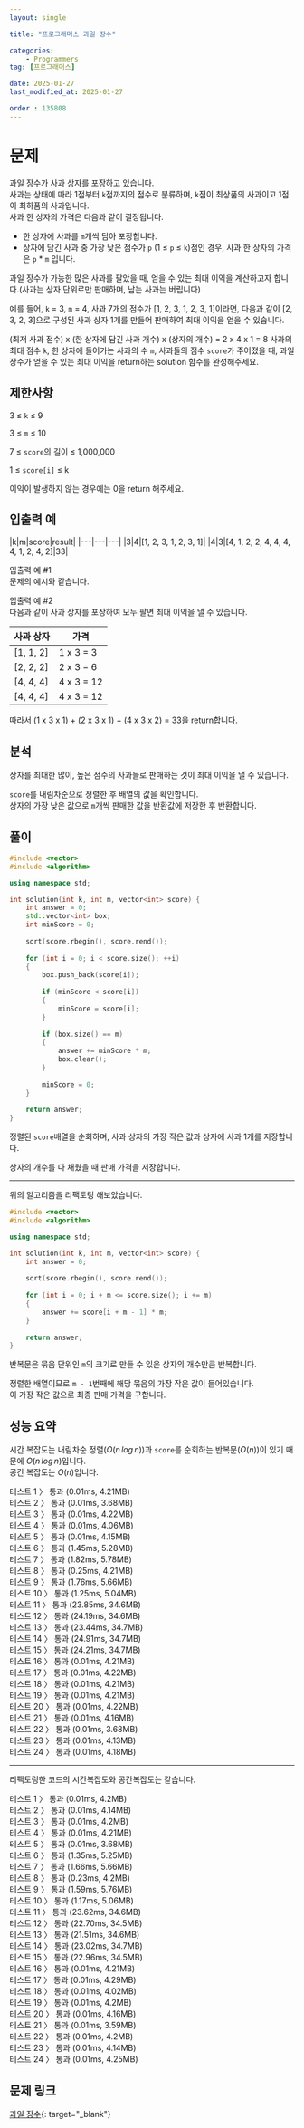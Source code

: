 ```yaml
---
layout: single

title: "프로그래머스 과일 장수"

categories:
    - Programmers
tag: [프로그래머스]

date: 2025-01-27
last_modified_at: 2025-01-27

order : 135808
---
```


# 문제

과일 장수가 사과 상자를 포장하고 있습니다.  
사과는 상태에 따라 1점부터 `k`점까지의 점수로 분류하며, `k`점이 최상품의 사과이고 1점이 최하품의 사과입니다.  
사과 한 상자의 가격은 다음과 같이 결정됩니다.

+ 한 상자에 사과를 `m`개씩 담아 포장합니다.
+ 상자에 담긴 사과 중 가장 낮은 점수가 `p` (1 ≤ `p` ≤ `k`)점인 경우, 사과 한 상자의 가격은 `p` * `m` 입니다.

과일 장수가 가능한 많은 사과를 팔았을 때, 얻을 수 있는 최대 이익을 계산하고자 합니다.(사과는 상자 단위로만 판매하며, 남는 사과는 버립니다)

예를 들어, `k` = 3, `m` = 4, 사과 7개의 점수가 [1, 2, 3, 1, 2, 3, 1]이라면, 다음과 같이 [2, 3, 2, 3]으로 구성된 사과 상자 1개를 만들어 판매하여 최대 이익을 얻을 수 있습니다.

(최저 사과 점수) x (한 상자에 담긴 사과 개수) x (상자의 개수) = 2 x 4 x 1 = 8
사과의 최대 점수 `k`, 한 상자에 들어가는 사과의 수 `m`, 사과들의 점수 `score`가 주어졌을 때, 과일 장수가 얻을 수 있는 최대 이익을 return하는 solution 함수를 완성해주세요.

## 제한사항

3 ≤ `k` ≤ 9

3 ≤ `m` ≤ 10

7 ≤ `score`의 길이 ≤ 1,000,000

1 ≤ `score[i]` ≤ k

이익이 발생하지 않는 경우에는 0을 return 해주세요.

## 입출력 예

|k|m|score|result|
|---|---|---|
|3|4|[1, 2, 3, 1, 2, 3, 1]|
|4|3|[4, 1, 2, 2, 4, 4, 4, 4, 1, 2, 4, 2]|33|

입출력 예 #1  
문제의 예시와 같습니다.

입출력 예 #2  
다음과 같이 사과 상자를 포장하여 모두 팔면 최대 이익을 낼 수 있습니다.

|사과 상자|가격|
|---|---|
|[1, 1, 2]|1 x 3 = 3|
|[2, 2, 2]|2 x 3 = 6|
|[4, 4, 4]|4 x 3 = 12|
|[4, 4, 4]|4 x 3 = 12|

따라서 (1 x 3 x 1) + (2 x 3 x 1) + (4 x 3 x 2) = 33을 return합니다.

## 분석

상자를 최대한 많이, 높은 점수의 사과들로 판매하는 것이 최대 이익을 낼 수 있습니다.

`score`를 내림차순으로 정렬한 후 배열의 값을 확인합니다.  
상자의 가장 낮은 값으로 `m`개씩 판매한 값을 반환값에 저장한 후 반환합니다.

## 풀이

```cpp
#include <vector>
#include <algorithm>

using namespace std;

int solution(int k, int m, vector<int> score) {
    int answer = 0;
    std::vector<int> box;
    int minScore = 0;
    
    sort(score.rbegin(), score.rend());
    
    for (int i = 0; i < score.size(); ++i)
    {
        box.push_back(score[i]);
        
        if (minScore < score[i])
        {
            minScore = score[i];
        }
        
        if (box.size() == m)
        {
            answer += minScore * m;
            box.clear();
        }
        
        minScore = 0;
    }
    
    return answer;
}
```

정렬된 `score`배열을 순회하며, 사과 상자의 가장 작은 값과 상자에 사과 1개를 저장합니다.

상자의 개수를 다 채웠을 때 판매 가격을 저장합니다.

---

위의 알고리즘을 리팩토링 해보았습니다.

```cpp
#include <vector>
#include <algorithm>

using namespace std;

int solution(int k, int m, vector<int> score) {
    int answer = 0;
    
    sort(score.rbegin(), score.rend());
    
    for (int i = 0; i + m <= score.size(); i += m)
    {
        answer += score[i + m - 1] * m;
    }
    
    return answer;
}
```

반복문은 묶음 단위인 `m`의 크기로 만들 수 있은 상자의 개수만큼 반복합니다.

정렬한 배열이므로 `m - 1`번째에 해당 묶음의 가장 작은 값이 들어있습니다.  
이 가장 작은 값으로 최종 판매 가격을 구합니다.

## 성능 요약

시간 복잡도는 내림차순 정렬($O(n \, log \, n)$)과 `score`를 순회하는 반복문($O(n)$)이 있기 때문에 $O(n \, log \, n)$입니다.  
공간 복잡도는 $O(n)$입니다.

테스트 1 〉 통과 (0.01ms, 4.21MB)  
테스트 2 〉 통과 (0.01ms, 3.68MB)  
테스트 3 〉 통과 (0.01ms, 4.22MB)  
테스트 4 〉 통과 (0.01ms, 4.06MB)  
테스트 5 〉 통과 (0.01ms, 4.15MB)  
테스트 6 〉 통과 (1.45ms, 5.28MB)  
테스트 7 〉 통과 (1.82ms, 5.78MB)  
테스트 8 〉 통과 (0.25ms, 4.21MB)  
테스트 9 〉 통과 (1.76ms, 5.66MB)  
테스트 10 〉 통과 (1.25ms, 5.04MB)  
테스트 11 〉 통과 (23.85ms, 34.6MB)  
테스트 12 〉 통과 (24.19ms, 34.6MB)  
테스트 13 〉 통과 (23.44ms, 34.7MB)  
테스트 14 〉 통과 (24.91ms, 34.7MB)  
테스트 15 〉 통과 (24.21ms, 34.7MB)  
테스트 16 〉 통과 (0.01ms, 4.21MB)  
테스트 17 〉 통과 (0.01ms, 4.22MB)  
테스트 18 〉 통과 (0.01ms, 4.21MB)  
테스트 19 〉 통과 (0.01ms, 4.21MB)  
테스트 20 〉 통과 (0.01ms, 4.22MB)  
테스트 21 〉 통과 (0.01ms, 4.16MB)  
테스트 22 〉 통과 (0.01ms, 3.68MB)  
테스트 23 〉 통과 (0.01ms, 4.13MB)  
테스트 24 〉 통과 (0.01ms, 4.18MB)  

---

리팩토링한 코드의 시간복잡도와 공간복잡도는 같습니다.

테스트 1 〉 통과 (0.01ms, 4.2MB)  
테스트 2 〉 통과 (0.01ms, 4.14MB)  
테스트 3 〉 통과 (0.01ms, 4.2MB)  
테스트 4 〉 통과 (0.01ms, 4.21MB)  
테스트 5 〉 통과 (0.01ms, 3.68MB)  
테스트 6 〉 통과 (1.35ms, 5.25MB)  
테스트 7 〉 통과 (1.66ms, 5.66MB)  
테스트 8 〉 통과 (0.23ms, 4.2MB)  
테스트 9 〉 통과 (1.59ms, 5.76MB)  
테스트 10 〉 통과 (1.17ms, 5.06MB)  
테스트 11 〉 통과 (23.62ms, 34.6MB)  
테스트 12 〉 통과 (22.70ms, 34.5MB)  
테스트 13 〉 통과 (21.51ms, 34.6MB)  
테스트 14 〉 통과 (23.02ms, 34.7MB)  
테스트 15 〉 통과 (22.96ms, 34.5MB)  
테스트 16 〉 통과 (0.01ms, 4.21MB)  
테스트 17 〉 통과 (0.01ms, 4.29MB)  
테스트 18 〉 통과 (0.01ms, 4.02MB)  
테스트 19 〉 통과 (0.01ms, 4.2MB)  
테스트 20 〉 통과 (0.01ms, 4.16MB)  
테스트 21 〉 통과 (0.01ms, 3.59MB)  
테스트 22 〉 통과 (0.01ms, 4.2MB)  
테스트 23 〉 통과 (0.01ms, 4.14MB)  
테스트 24 〉 통과 (0.01ms, 4.25MB)  

## 문제 링크

[과일 장수](https://school.programmers.co.kr/learn/courses/30/lessons/135808){: target="_blank"}
